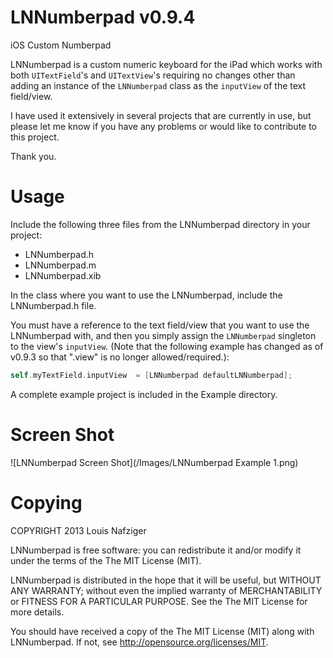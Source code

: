LNNumberpad v0.9.4
=========

iOS Custom Numberpad

LNNumberpad is a custom numeric keyboard for the iPad which works with both ```UITextField```'s and ```UITextView```'s requiring no changes other than adding an instance of the ```LNNumberpad``` class as the ```inputView``` of the text field/view.

I have used it extensively in several projects that are currently in use, but please let me know if you have any problems or would like to contribute to this project.

Thank you.
 
Usage
=====

Include the following three files from the LNNumberpad directory in your project:
* LNNumberpad.h
* LNNumberpad.m
* LNNumberpad.xib

In the class where you want to use the LNNumberpad, include the LNNumberpad.h file.

You must have a reference to the text field/view that you want to use the LNNumberpad with, and then you simply assign the ```LNNumberpad``` singleton to the view's ```inputView```.  (Note that the following example has changed as of v0.9.3 so that ".view" is no longer allowed/required.):

``` objective-c
self.myTextField.inputView  = [LNNumberpad defaultLNNumberpad];
```

A complete example project is included in the Example directory.

Screen Shot
===========
![LNNumberpad Screen Shot](/Images/LNNumberpad Example 1.png)


Copying
=======

COPYRIGHT 2013 Louis Nafziger

LNNumberpad is free software: you can redistribute it and/or modify
it under the terms of the The MIT License (MIT).

LNNumberpad is distributed in the hope that it will be useful,
but WITHOUT ANY WARRANTY; without even the implied warranty of
MERCHANTABILITY or FITNESS FOR A PARTICULAR PURPOSE.  See the
The MIT License for more details.

You should have received a copy of the The MIT License (MIT)
along with LNNumberpad.  If not, see <http://opensource.org/licenses/MIT>.
